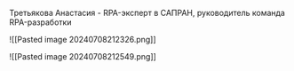 
Третьякова Анастасия - RPA-эксперт в САПРАН, руководитель команда RPA-разработки


![[Pasted image 20240708212326.png]]



![[Pasted image 20240708212549.png]]